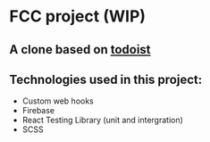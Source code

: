 # FCC project (WIP)

## A clone based on [todoist](https://todoist.com)

## Technologies used in this project:
- Custom web hooks
- Firebase
- React Testing Library (unit and intergration)
- SCSS
